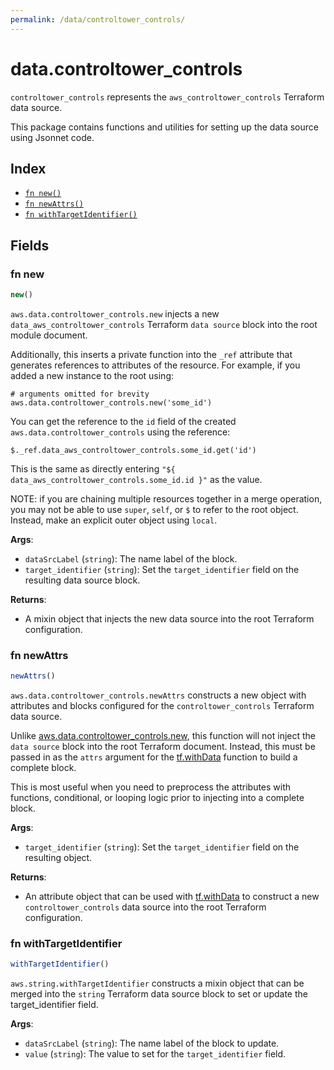```yaml
---
permalink: /data/controltower_controls/
---
```


# data.controltower_controls

`controltower_controls` represents the `aws_controltower_controls` Terraform data source.



This package contains functions and utilities for setting up the data source using Jsonnet code.


## Index

* [`fn new()`](#fn-new)
* [`fn newAttrs()`](#fn-newattrs)
* [`fn withTargetIdentifier()`](#fn-withtargetidentifier)

## Fields

### fn new

```ts
new()
```


`aws.data.controltower_controls.new` injects a new `data_aws_controltower_controls` Terraform `data source`
block into the root module document.

Additionally, this inserts a private function into the `_ref` attribute that generates references to attributes of the
resource. For example, if you added a new instance to the root using:

    # arguments omitted for brevity
    aws.data.controltower_controls.new('some_id')

You can get the reference to the `id` field of the created `aws.data.controltower_controls` using the reference:

    $._ref.data_aws_controltower_controls.some_id.get('id')

This is the same as directly entering `"${ data_aws_controltower_controls.some_id.id }"` as the value.

NOTE: if you are chaining multiple resources together in a merge operation, you may not be able to use `super`, `self`,
or `$` to refer to the root object. Instead, make an explicit outer object using `local`.

**Args**:
  - `dataSrcLabel` (`string`): The name label of the block.
  - `target_identifier` (`string`): Set the `target_identifier` field on the resulting data source block.

**Returns**:
- A mixin object that injects the new data source into the root Terraform configuration.


### fn newAttrs

```ts
newAttrs()
```


`aws.data.controltower_controls.newAttrs` constructs a new object with attributes and blocks configured for the `controltower_controls`
Terraform data source.

Unlike [aws.data.controltower_controls.new](#fn-new), this function will not inject the `data source`
block into the root Terraform document. Instead, this must be passed in as the `attrs` argument for the
[tf.withData](https://github.com/tf-libsonnet/core/tree/main/docs#fn-withdata) function to build a complete block.

This is most useful when you need to preprocess the attributes with functions, conditional, or looping logic prior to
injecting into a complete block.

**Args**:
  - `target_identifier` (`string`): Set the `target_identifier` field on the resulting object.

**Returns**:
  - An attribute object that can be used with [tf.withData](https://github.com/tf-libsonnet/core/tree/main/docs#fn-withdata) to construct a new `controltower_controls` data source into the root Terraform configuration.


### fn withTargetIdentifier

```ts
withTargetIdentifier()
```

`aws.string.withTargetIdentifier` constructs a mixin object that can be merged into the `string`
Terraform data source block to set or update the target_identifier field.



**Args**:
  - `dataSrcLabel` (`string`): The name label of the block to update.
  - `value` (`string`): The value to set for the `target_identifier` field.
